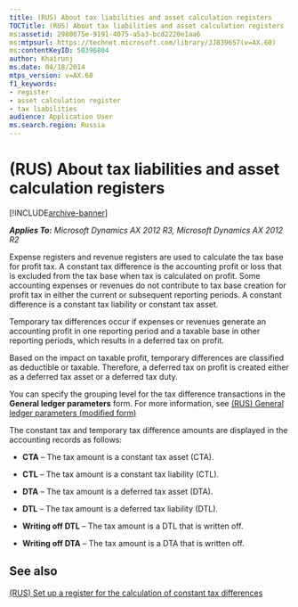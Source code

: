 ```yaml
---
title: (RUS) About tax liabilities and asset calculation registers
TOCTitle: (RUS) About tax liabilities and asset calculation registers
ms:assetid: 2980075e-9191-4075-a5a3-bcd2220e1aa6
ms:mtpsurl: https://technet.microsoft.com/library/JJ839657(v=AX.60)
ms:contentKeyID: 50396804
author: Khairunj
ms.date: 04/18/2014
mtps_version: v=AX.60
f1_keywords:
- register
- asset calculation register
- tax liabilities
audience: Application User
ms.search.region: Russia
---
```


# (RUS) About tax liabilities and asset calculation registers 


[!INCLUDE[archive-banner](includes/archive-banner.md)]


_**Applies To:** Microsoft Dynamics AX 2012 R3, Microsoft Dynamics AX 2012 R2_

Expense registers and revenue registers are used to calculate the tax base for profit tax. A constant tax difference is the accounting profit or loss that is excluded from the tax base when tax is calculated on profit. Some accounting expenses or revenues do not contribute to tax base creation for profit tax in either the current or subsequent reporting periods. A constant difference is a constant tax liability or constant tax asset.

Temporary tax differences occur if expenses or revenues generate an accounting profit in one reporting period and a taxable base in other reporting periods, which results in a deferred tax on profit.

Based on the impact on taxable profit, temporary differences are classified as deductible or taxable. Therefore, a deferred tax on profit is created either as a deferred tax asset or a deferred tax duty.

You can specify the grouping level for the tax difference transactions in the **General ledger parameters** form. For more information, see [(RUS) General ledger parameters (modified form)](https://technet.microsoft.com/library/jj923603\(v=ax.60\))

The constant tax and temporary tax difference amounts are displayed in the accounting records as follows:

  - **CTA** – The tax amount is a constant tax asset (CTA).

  - **CTL** – The tax amount is a constant tax liability (CTL).

  - **DTA** – The tax amount is a deferred tax asset (DTA).

  - **DTL** – The tax amount is a deferred tax liability (DTL).

  - **Writing off DTL** – The tax amount is a DTL that is written off.

  - **Writing off DTA** – The tax amount is a DTA that is written off.

## See also

[(RUS) Set up a register for the calculation of constant tax differences](rus-set-up-a-register-for-the-calculation-of-constant-tax-differences.md)

  


